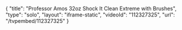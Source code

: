 {
    "title": "Professor Amos 32oz Shock It Clean Extreme with Brushes",
    "type": "solo",
    "layout": "iframe-static",
    "videoId": "112327325",
    "url": "\/tvpembed\/112327325"
}